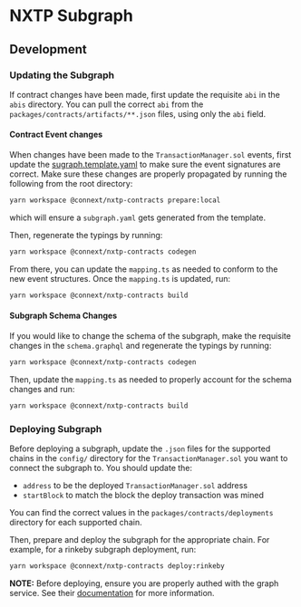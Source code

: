 # NXTP Subgraph

## Development

### Updating the Subgraph

If contract changes have been made, first update the requisite `abi` in the `abis` directory. You can pull the correct `abi` from the `packages/contracts/artifacts/**.json` files, using only the `abi` field.

#### Contract Event changes

When changes have been made to the `TransactionManager.sol` events, first update the [sugraph.template.yaml](./subgraph.template.yaml) to make sure the event signatures are correct. Make sure these changes are properly propagated by running the following from the root directory:

```sh
yarn workspace @connext/nxtp-contracts prepare:local
```

which will ensure a `subgraph.yaml` gets generated from the template.

Then, regenerate the typings by running:

```sh
yarn workspace @connext/nxtp-contracts codegen
```

From there, you can update the `mapping.ts` as needed to conform to the new event structures. Once the `mapping.ts` is updated, run:

```sh
yarn workspace @connext/nxtp-contracts build
```

#### Subgraph Schema Changes

If you would like to change the schema of the subgraph, make the requisite changes in the `schema.graphql` and regenerate the typings by running:

```sh
yarn workspace @connext/nxtp-contracts codegen
```

Then, update the `mapping.ts` as needed to properly account for the schema changes and run:

```sh
yarn workspace @connext/nxtp-contracts build
```

### Deploying Subgraph

Before deploying a subgraph, update the `.json` files for the supported chains in the `config/` directory for the `TransactionManager.sol` you want to connect the subgraph to. You should update the:

- `address` to be the deployed `TransactionManager.sol` address
- `startBlock` to match the block the deploy transaction was mined

You can find the correct values in the `packages/contracts/deployments` directory for each supported chain.

Then, prepare and deploy the subgraph for the appropriate chain. For example, for a rinkeby subgraph deployment, run:

```sh
yarn workspace @connext/nxtp-contracts deploy:rinkeby
```

**NOTE:** Before deploying, ensure you are properly authed with the graph service. See their [documentation](https://thegraph.com/docs/deploy-a-subgraph) for more information.
